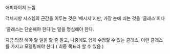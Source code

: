 애피타이저 느낌

객체지향 시스템의 근간을 이루는 것은 '메시지'지만, 가장 눈에 띄는 것을 '클래스'이다

'클래스는 단순해야 한다'는 말을 명심해야 한다.

지금 당장 해야 할 일을 할 줄 알고, 나중에도 쉽게 수정할 수 있는 클래스, 이런 클래스를 가지고 모델링해야 한다 ( 최종 목표라 할 수 있음 )
